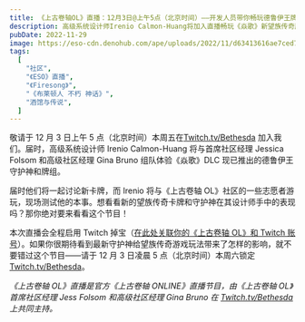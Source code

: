 ```yaml
---
title: 《上古卷轴OL》直播：12月3日@上午5点（北京时间）——开发人员带你畅玩德鲁伊王牌组
description: 高级系统设计师Irenio Calmon-Huang将加入直播畅玩《焱歌》新望族传奇牌组中的一些卡牌！
pubDate: 2022-11-29
image: https://eso-cdn.denohub.com/ape/uploads/2022/11/d63413616ae7ced739fe32c558727d6b.jpg
tags:
  [
    "社区",
    "《ESO》直播",
    "《Firesong》",
    "《布莱顿人 不朽 神话》",
    "酒馆与传说",
  ]
---
```


敬请于 12 月 3 日上午 5 点（北京时间）本周五在[Twitch.tv/Bethesda](https://www.twitch.tv/Bethesda)
加入我们。届时，高级系统设计师 Irenio Calmon-Huang 将与首席社区经理 Jessica Folsom 和高级社区经理 Gina Bruno
组队体验《焱歌》DLC 现已推出的德鲁伊王守护神和牌组。

届时他们将一起讨论新卡牌，而 Irenio 将与《上古卷轴
OL》社区的一些志愿者游玩，现场测试他的本事。想看看新的望族传奇卡牌和守护神在其设计师手中的表现吗？那你绝对要来看看这个节目！

本次直播会全程启用 Twitch
掉宝（[在此处关联你的《上古卷轴 OL》和 Twitch 账号](https://help.elderscrollsonline.com/app/answers/detail/a_id/41809/)）。如果你很期待看到最新守护神给望族传奇游戏玩法带来了怎样的影响，就不要错过这个节目——请于
12 月 3 日凌晨 5 点（北京时间）本周六锁定[Twitch.tv/Bethesda](https://www.twitch.tv/Bethesda)。

_《上古卷轴 OL》直播是官方《上古卷轴 ONLINE》直播节目，由《上古卷轴 OL》首席社区经理 Jess Folsom 和高级社区经理 Gina
Bruno 在_ [_Twitch.tv/Bethesda_](https://www.twitch.tv/bethesda) _上共同主持。_

